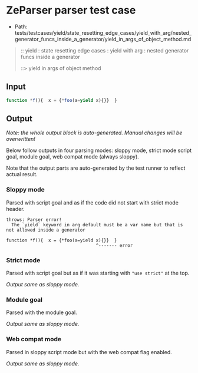 # ZeParser parser test case

- Path: tests/testcases/yield/state_resetting_edge_cases/yield_with_arg/nested_generator_funcs_inside_a_generator/yield_in_args_of_object_method.md

> :: yield : state resetting edge cases : yield with arg : nested generator funcs inside a generator
>
> ::> yield in args of object method

## Input


`````js
function *f(){  x = {*foo(a=yield x){}}  }
`````

## Output

_Note: the whole output block is auto-generated. Manual changes will be overwritten!_

Below follow outputs in four parsing modes: sloppy mode, strict mode script goal, module goal, web compat mode (always sloppy).

Note that the output parts are auto-generated by the test runner to reflect actual result.

### Sloppy mode

Parsed with script goal and as if the code did not start with strict mode header.

`````
throws: Parser error!
  The `yield` keyword in arg default must be a var name but that is not allowed inside a generator

function *f(){  x = {*foo(a=yield x){}}  }
                                  ^------- error
`````

### Strict mode

Parsed with script goal but as if it was starting with `"use strict"` at the top.

_Output same as sloppy mode._

### Module goal

Parsed with the module goal.

_Output same as sloppy mode._

### Web compat mode

Parsed in sloppy script mode but with the web compat flag enabled.

_Output same as sloppy mode._
